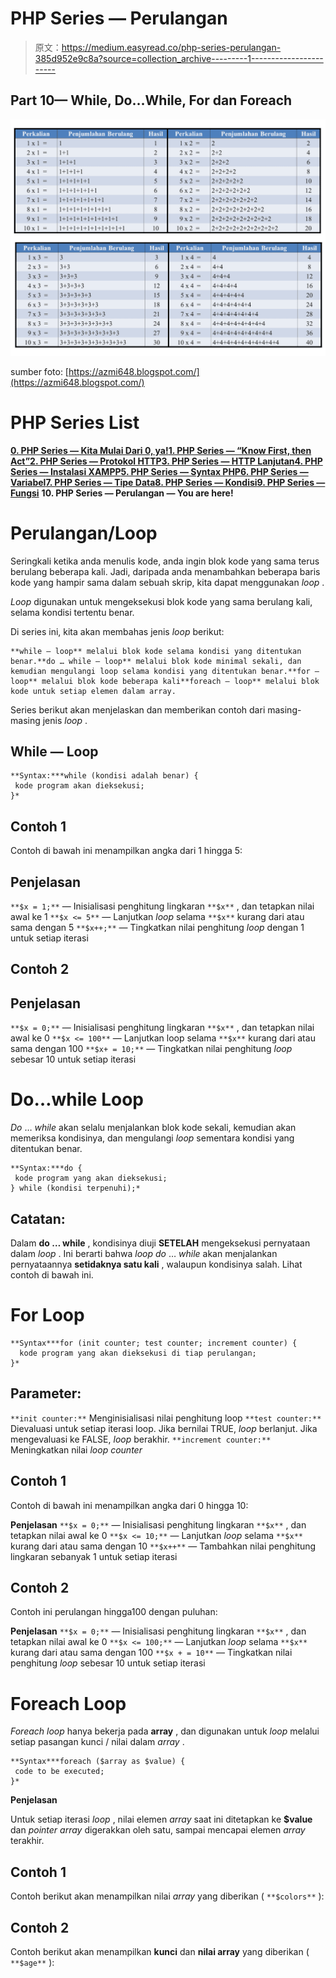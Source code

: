 # PHP Series — Perulangan

> 原文：<https://medium.easyread.co/php-series-perulangan-385d952e9c8a?source=collection_archive---------1----------------------->

## Part 10— While, Do…While, For dan Foreach

![](img/3af6d46fea73ae385c9932d80ff74d43.png)

sumber foto: [https://azmi648.blogspot.com/](https://azmi648.blogspot.com/)

# PHP Series List

[**0\. PHP Series — Kita Mulai Dari 0, ya!**](https://medium.com/easyread/php-series-kita-mulai-dari-0-ya-25533e6d087e)[**1\. PHP Series — “Know First, then Act”**](https://medium.com/easyread/php-series-think-first-then-act-f1345edc3dea)[**2\. PHP Series — Protokol HTTP**](https://medium.com/easyread/php-series-protokol-http-6f1303940115)[**3\. PHP Series — HTTP Lanjutan**](https://medium.com/@jansutris10/php-series-http-lanjutan-a55e8ab4637d)[**4\. PHP Series — Instalasi XAMPP**](https://medium.com/easyread/php-series-instalasi-xampp-c19f1bf106a9)[**5\. PHP Series — Syntax PHP**](https://medium.com/easyread/php-series-belajar-php-dasar-27221541978c)[**6\. PHP Series — Variabel**](https://medium.com/easyread/php-series-variabel-3986f58b88d1)[**7\. PHP Series — Tipe Data**](https://medium.com/easyread/php-series-tipe-data-7d389bd5d5eb)[**8\. PHP Series — Kondisi**](https://medium.com/easyread/php-series-kondisi-33f8812a380d)[**9\. PHP Series — Fungsi**](https://medium.com/easyread/php-series-fungsi-4f44b612ab96) **10\. PHP Series — Perulangan — You are here!**

# Perulangan/Loop

Seringkali ketika anda menulis kode, anda ingin blok kode yang sama terus berulang beberapa kali. Jadi, daripada anda menambahkan beberapa baris kode yang hampir sama dalam sebuah skrip, kita dapat menggunakan *loop* .

*Loop* digunakan untuk mengeksekusi blok kode yang sama berulang kali, selama kondisi tertentu benar.

Di series ini, kita akan membahas jenis *loop* berikut:

```
**while — loop** melalui blok kode selama kondisi yang ditentukan benar.**do … while — loop** melalui blok kode minimal sekali, dan kemudian mengulangi loop selama kondisi yang ditentukan benar.**for — loop** melalui blok kode beberapa kali**foreach — loop** melalui blok kode untuk setiap elemen dalam array.
```

Series berikut akan menjelaskan dan memberikan contoh dari masing-masing jenis *loop* .

## While — Loop

```
**Syntax:***while (kondisi adalah benar) {
 kode program akan dieksekusi;
}*
```

## Contoh 1

Contoh di bawah ini menampilkan angka dari 1 hingga 5:

## Penjelasan

`**$x = 1;**` — Inisialisasi penghitung lingkaran `**$x**` , dan tetapkan nilai awal ke 1
`**$x <= 5**` — Lanjutkan *loop* selama `**$x**` kurang dari atau sama dengan 5
`**$x++;**` — Tingkatkan nilai penghitung *loop* dengan 1 untuk setiap iterasi

## Contoh 2

## Penjelasan

`**$x = 0;**` — Inisialisasi penghitung lingkaran `**$x**` , dan tetapkan nilai awal ke 0
`**$x <= 100**` — Lanjutkan loop selama `**$x**` kurang dari atau sama dengan 100
`**$x+ = 10;**` — Tingkatkan nilai penghitung *loop* sebesar 10 untuk setiap iterasi

# Do…while Loop

*Do* … *while* akan selalu menjalankan blok kode sekali, kemudian akan memeriksa kondisinya, dan mengulangi *loop* sementara kondisi yang ditentukan benar.

```
**Syntax:***do {
 kode program yang akan dieksekusi;
} while (kondisi terpenuhi);*
```

## **Catatan:**

Dalam **do … while** , kondisinya diuji **SETELAH** mengeksekusi pernyataan dalam *loop* . Ini berarti bahwa *loop do* … *while* akan menjalankan pernyataannya **setidaknya satu kali** , walaupun kondisinya salah. Lihat contoh di bawah ini.

# For Loop

```
**Syntax***for (init counter; test counter; increment counter) {
  kode program yang akan dieksekusi di tiap perulangan;
}*
```

## Parameter:

`**init counter:**` Menginisialisasi nilai penghitung loop
`**test counter:**` Dievaluasi untuk setiap iterasi loop. Jika bernilai TRUE, *loop* berlanjut. Jika mengevaluasi ke FALSE, *loop* berakhir.
`**increment counter:**` Meningkatkan nilai *loop counter*

## Contoh 1

Contoh di bawah ini menampilkan angka dari 0 hingga 10:

**Penjelasan**
`**$x = 0;**` — Inisialisasi penghitung lingkaran `**$x**` , dan tetapkan nilai awal ke 0
`**$x <= 10;**` — Lanjutkan *loop* selama `**$x**` kurang dari atau sama dengan 10
`**$x++**` — Tambahkan nilai penghitung lingkaran sebanyak 1 untuk setiap iterasi

## Contoh 2

Contoh ini perulangan hingga100 dengan puluhan:

**Penjelasan**
`**$x = 0;**` — Inisialisasi penghitung lingkaran `**$x**` , dan tetapkan nilai awal ke 0
`**$x <= 100;**` — Lanjutkan *loop* selama `**$x**` kurang dari atau sama dengan 100
`**$x + = 10**` — Tingkatkan nilai penghitung *loop* sebesar 10 untuk setiap iterasi

# Foreach Loop

*Foreach loop* hanya bekerja pada **array** , dan digunakan untuk *loop* melalui setiap pasangan kunci / nilai dalam *array* .

```
**Syntax***foreach ($array as $value) {
 code to be executed;
}*
```

**Penjelasan**

Untuk setiap iterasi *loop* , nilai elemen *array* saat ini ditetapkan ke **$value** dan *pointer array* digerakkan oleh satu, sampai mencapai elemen *array* terakhir.

## **Contoh 1**

Contoh berikut akan menampilkan nilai *array* yang diberikan ( `**$colors**` ):

## **Contoh 2**

Contoh berikut akan menampilkan **kunci** dan **nilai array** yang diberikan ( `**$age**` ):